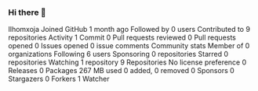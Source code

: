 ### Hi there 👋

<!--
**Ilhom0549/Ilhom0549** is a ✨ _special_ ✨ repository because its `README.md` (this file) appears on your GitHub profile.

Here are some ideas to get you started:

- 🔭 I’m currently working on ...
- 🌱 I’m currently learning ...
- 👯 I’m looking to collaborate on ...
- 🤔 I’m looking for help with ...
- 💬 Ask me about ...
- 📫 How to reach me: ...
- 😄 Pronouns: ...
- ⚡ Fun fact: ...
-->



Ilhomxoja
Joined GitHub 1 month ago
Followed by 0 users
Contributed to 9 repositories
Activity
1 Commit
0 Pull requests reviewed
0 Pull requests opened
0 Issues opened
0 issue comments
Community stats
Member of 0 organizations
Following 6 users
Sponsoring 0 repositories
Starred 0 repositories
Watching 1 repository
9 Repositories
No license preference
0 Releases
0 Packages
267 MB used
0 added, 0 removed
0 Sponsors
0 Stargazers
0 Forkers
1 Watcher
